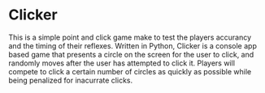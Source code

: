 # Clicker
This is a simple point and click game make to test the players accurancy and the timing of their reflexes. Written in Python, Clicker is a console app based game that presents 
a circle on the screen for the user to click, and randomly moves after the user has attempted to click it. Players will compete to click a certain number of circles as quickly as
possible while being penalized for inacurrate clicks. 
